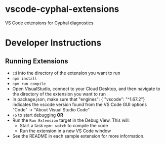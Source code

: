 # vscode-cyphal-extensions
VS Code extensions for Cyphal diagnostics

# Developer Instructions

## Running Extensions
- `cd` into the directory of the extension you want to run
- `npm install`
- `npm run compile`
- Open VisualStudio, connect to your Cloud Desktop, and then navigate to the directory of the extension you want to run
- In package.json, make sure that "engines": { "vscode": "^1.67.2"} indicates the vscode version found from the VS Code GUI options "Code" -> "About Visual Studio Code"
- `F5` to start debugging **OR**
- Run the `Run Extension` target in the Debug View. This will:
	- Start a task `npm: watch` to compile the code
	- Run the extension in a new VS Code window
- See the README in each sample extension for more information.
